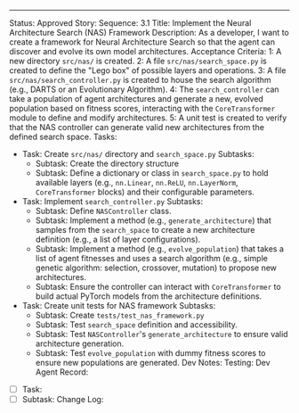---
Status: Approved
Story:
  Sequence: 3.1
  Title: Implement the Neural Architecture Search (NAS) Framework
  Description: As a developer, I want to create a framework for Neural Architecture Search so that the agent can discover and evolve its own model architectures.
Acceptance Criteria:
  1: A new directory `src/nas/` is created.
  2: A file `src/nas/search_space.py` is created to define the "Lego box" of possible layers and operations.
  3: A file `src/nas/search_controller.py` is created to house the search algorithm (e.g., DARTS or an Evolutionary Algorithm).
  4: The `search_controller` can take a population of agent architectures and generate a new, evolved population based on fitness scores, interacting with the `CoreTransformer` module to define and modify architectures.
  5: A unit test is created to verify that the NAS controller can generate valid new architectures from the defined search space.
Tasks:
  - Task: Create `src/nas/` directory and `search_space.py`
    Subtasks:
      - Subtask: Create the directory structure
      - Subtask: Define a dictionary or class in `search_space.py` to hold available layers (e.g., `nn.Linear`, `nn.ReLU`, `nn.LayerNorm`, `CoreTransformer` blocks) and their configurable parameters.
  - Task: Implement `search_controller.py`
    Subtasks:
      - Subtask: Define `NASController` class.
      - Subtask: Implement a method (e.g., `generate_architecture`) that samples from the `search_space` to create a new architecture definition (e.g., a list of layer configurations).
      - Subtask: Implement a method (e.g., `evolve_population`) that takes a list of agent fitnesses and uses a search algorithm (e.g., simple genetic algorithm: selection, crossover, mutation) to propose new architectures.
      - Subtask: Ensure the controller can interact with `CoreTransformer` to build actual PyTorch models from the architecture definitions.
  - Task: Create unit tests for NAS framework
    Subtasks:
      - Subtask: Create `tests/test_nas_framework.py`
      - Subtask: Test `search_space` definition and accessibility.
      - Subtask: Test `NASController`'s `generate_architecture` to ensure valid architecture generation.
      - Subtask: Test `evolve_population` with dummy fitness scores to ensure new populations are generated.
Dev Notes:
Testing:
Dev Agent Record:
  - [ ] Task:
  - [ ] Subtask:
Change Log: